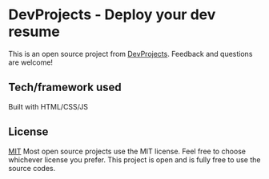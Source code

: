 # DevProjects - Deploy your dev resume

This is an open source project from [DevProjects](http://www.codementor.io/projects). Feedback and questions are welcome!


## Tech/framework used
Built with HTML/CSS/JS

## License
[MIT](https://choosealicense.com/licenses/mit/)
Most open source projects use the MIT license. Feel free to choose whichever license you prefer.
This project is open and is fully free to use the source codes.

